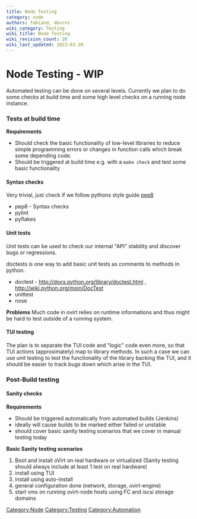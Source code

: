 ```yaml
---
title: Node Testing
category: node
authors: fabiand, mburns
wiki_category: Testing
wiki_title: Node Testing
wiki_revision_count: 20
wiki_last_updated: 2013-03-20
---
```


# Node Testing - WIP

Automated testing can be done on several levels. Currently we plan to do some checks at build time and some high level checks on a running node instance.

### Tests at build time

**Requirements**

*   Should check the basic functionality of low-level libraries to reduce simple programming errors or changes in function calls which break some depending code.
*   Should be triggered at build time e.g. with a `make check` and test some basic functionality

#### Syntax checks

Very trivial, just check if we follow pythons style guide [pep8](http://www.python.org/dev/peps/pep-0008/)

*   pep8 - Syntax checks
*   pylint
*   pyflakes

#### Unit tests

Unit tests can be used to check our internal "API" stability and discover bugs or regressions.

doctests is one way to add basic unit tests as comments to methods in python.

*   doctest - <http://docs.python.org/library/doctest.html> , <http://wiki.python.org/moin/DocTest>
*   unittest
*   nose

**Problems** Much code in ovirt relies on runtime informations and thus might be hard to test outside of a running system.

#### TUI testing

The plan is to separate the TUI code and "logic" code even more, so that TUI actions (approximately) map to library methods. In such a case we can use unit testing to test the functionality of the library backing the TUI, and it should be easier to track bugs down which arise in the TUI.

### Post-Build testing

#### Sanity checks

**Requirements**

*   Should be triggered automatically from automated builds (Jenkins)
*   ideally will cause builds to be marked either failed or unstable
*   should cover basic sanity testing scenarios that we cover in manual testing today

**Basic Sanity testing scenarios**

1.  Boot and install oVirt on real hardware or virtualized (Sanity testing should always include at least 1 test on real hardware)
2.  install using TUI
3.  install using auto-install
4.  general configuration done (network, storage, ovirt-engine)
5.  start vms on running ovirt-node hosts using FC and iscsi storage domains

<Category:Node> <Category:Testing> <Category:Automation>
